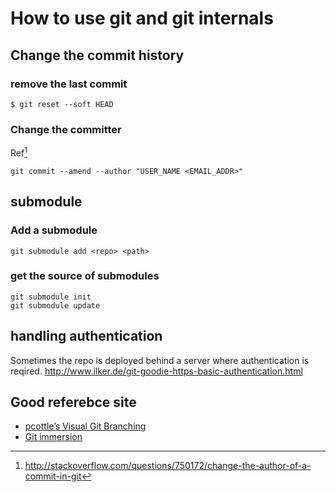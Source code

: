 # How to use git and git internals

## Change the commit history

### remove the last commit

```
$ git reset --soft HEAD
```

### Change the committer

Ref[^1]

```
git commit --amend --author "USER_NAME <EMAIL_ADDR>"
```

## submodule

### Add a submodule

```
git submodule add <repo> <path>
```

### get the source of submodules

```
git submodule init
git submodule update
```

## handling authentication

Sometimes the repo is deployed behind a server where authentication is reqired.
http://www.ilker.de/git-goodie-https-basic-authentication.html

## Good referebce site

- [pcottle’s Visual Git Branching ](http://pcottle.github.io/learnGitBranching/)
- [Git immersion](http://gitimmersion.com/index.html)

[^1]: http://stackoverflow.com/questions/750172/change-the-author-of-a-commit-in-git
